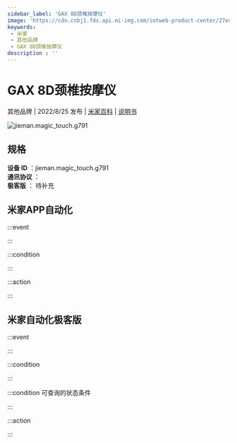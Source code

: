 ```yaml
---
sidebar_label: 'GAX 8D颈椎按摩仪'
image: 'https://cdn.cnbj1.fds.api.mi-img.com/iotweb-product-center/27e4799059a3a815ffd388cd6796250f_1660191009227.png?GalaxyAccessKeyId=AKVGLQWBOVIRQ3XLEW&Expires=9223372036854775807&Signature=3nTs7McY9qOiIP6ttl3FYZx9T+M='
keywords: 
 - 米家
 - 其他品牌
 - GAX 8D颈椎按摩仪
description : ''
---
```

# GAX 8D颈椎按摩仪

其他品牌 | 2022/8/25 发布 | [米家百科](https://home.mi.com/webapp/content/baike/product/index.html?model=jieman.magic_touch.g791) | [说明书](https://home.mi.com/views/introduction.html?model=jieman.magic_touch.g791&region=cn)

![jieman.magic_touch.g791](https://cdn.cnbj1.fds.api.mi-img.com/iotweb-product-center/27e4799059a3a815ffd388cd6796250f_1660191009227.png?GalaxyAccessKeyId=AKVGLQWBOVIRQ3XLEW&Expires=9223372036854775807&Signature=3nTs7McY9qOiIP6ttl3FYZx9T+M=)

## 规格  
> 
**设备 ID** ：jieman.magic_touch.g791  
**通讯协议** ：  
**极客版**  ： 待补充 


## 米家APP自动化  

:::event  

:::

:::condition  

:::

:::action   

:::

## 米家自动化极客版  

:::event  

:::

:::condition  

:::

:::condition 可查询的状态条件  

:::

:::action  

:::

        
